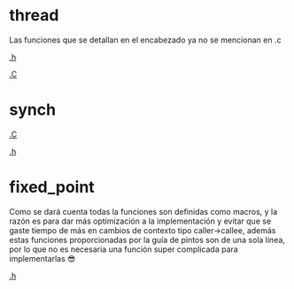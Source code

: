 # thread

Las funciones que se detallan en el encabezado ya no se mencionan en .c

[.h](thread%20163bf0b384824d3a896a6b51c29f7525/h%2001fac466bcd54318bf02a4ee5a115241.csv)

[.C](thread%20163bf0b384824d3a896a6b51c29f7525/C%2052c40ff8b36448ab84d86782da93a9ad.csv)

# synch

[.C](thread%20163bf0b384824d3a896a6b51c29f7525/C%20946e4a6cfc364adcba5e07e2abe413e4.csv)

[.h](thread%20163bf0b384824d3a896a6b51c29f7525/h%20b610bf3fcba84d4baf2056ec8a81ffb8.csv)

# fixed_point

Como se dará cuenta todas la funciones son definidas como macros, y la razón es para dar más optimización a la implementación y evitar que se gaste tiempo de más en cambios de contexto tipo caller→callee, además estas funciones proporcionadas por la guía de pintos son de una sola linea, por lo que no es necesaria una función super complicada para implementarlas 😎

[.h](thread%20163bf0b384824d3a896a6b51c29f7525/h%20c5a16e81d32f4e379a3a1de2efe3f15c.csv)